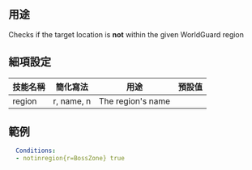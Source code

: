 ## 用途
Checks if the target location is **not** within the given WorldGuard region


## 細項設定

| 技能名稱 | 簡化寫法| 用途 | 預設值 |
|-----------|-----------|----------------------------------------------------------------------|---------|
| region| r, name, n| The region's name   | |


## 範例
```yaml
  Conditions:
  - notinregion{r=BossZone} true
```